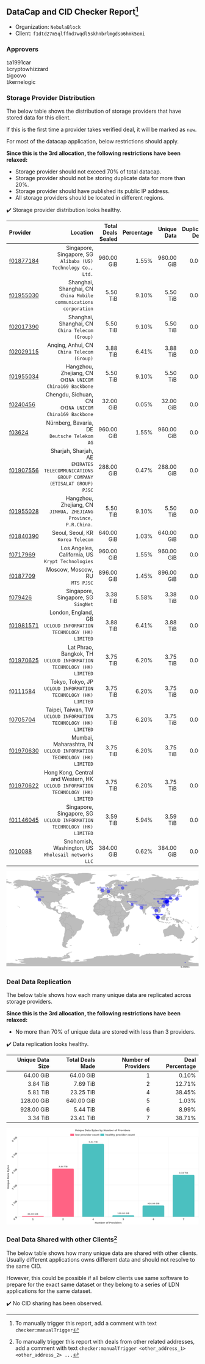 ## DataCap and CID Checker Report[^1]
 - Organization: `NebulaBlock`
 - Client: `f1dtd27m5qlffnd7wqdl5skhnbrlmgdso6hmk5emi`
### Approvers
`1`a1991car<br/>`1`cryptowhizzard<br/>`1`igoovo<br/>`1`kernelogic

### Storage Provider Distribution
The below table shows the distribution of storage providers that have stored data for this client.

If this is the first time a provider takes verified deal, it will be marked as `new`.

For most of the datacap application, below restrictions should apply.

**Since this is the 3rd allocation, the following restrictions have been relaxed:**
 - Storage provider should not exceed 70% of total datacap.
 - Storage provider should not be storing duplicate data for more than 20%.
 - Storage provider should have published its public IP address.
 - All storage providers should be located in different regions.

✔️ Storage provider distribution looks healthy.

| Provider                                              |                                                                                   Location | Total Deals Sealed | Percentage | Unique Data | Duplicate Deals |
| :---------------------------------------------------- | -----------------------------------------------------------------------------------------: | -----------------: | ---------: | ----------: | --------------: |
| [f01877184](https://filfox.info/en/address/f01877184) |                           Singapore, Singapore, SG<br/>`Alibaba (US) Technology Co., Ltd.` |         960.00 GiB |      1.55% |  960.00 GiB |           0.00% |
| [f01955030](https://filfox.info/en/address/f01955030) |                       Shanghai, Shanghai, CN<br/>`China Mobile communications corporation` |           5.50 TiB |      9.10% |    5.50 TiB |           0.00% |
| [f02017390](https://filfox.info/en/address/f02017390) |                                         Shanghai, Shanghai, CN<br/>`China Telecom (Group)` |           5.50 TiB |      9.10% |    5.50 TiB |           0.00% |
| [f02029115](https://filfox.info/en/address/f02029115) |                                              Anqing, Anhui, CN<br/>`China Telecom (Group)` |           3.88 TiB |      6.41% |    3.88 TiB |           0.00% |
| [f01955034](https://filfox.info/en/address/f01955034) |                                Hangzhou, Zhejiang, CN<br/>`CHINA UNICOM China169 Backbone` |           5.50 TiB |      9.10% |    5.50 TiB |           0.00% |
| [f0240456](https://filfox.info/en/address/f0240456)   |                                  Chengdu, Sichuan, CN<br/>`CHINA UNICOM China169 Backbone` |          32.00 GiB |      0.05% |   32.00 GiB |           0.00% |
| [f03624](https://filfox.info/en/address/f03624)       |                                            Nürnberg, Bavaria, DE<br/>`Deutsche Telekom AG` |         960.00 GiB |      1.55% |  960.00 GiB |           0.00% |
| [f01907556](https://filfox.info/en/address/f01907556) | Sharjah, Sharjah, AE<br/>`EMIRATES TELECOMMUNICATIONS GROUP COMPANY (ETISALAT GROUP) PJSC` |         288.00 GiB |      0.47% |  288.00 GiB |           0.00% |
| [f01955028](https://filfox.info/en/address/f01955028) |                         Hangzhou, Zhejiang, CN<br/>`JINHUA, ZHEJIANG Province, P.R.China.` |           5.50 TiB |      9.10% |    5.50 TiB |           0.00% |
| [f01840390](https://filfox.info/en/address/f01840390) |                                                       Seoul, Seoul, KR<br/>`Korea Telecom` |         640.00 GiB |      1.03% |  640.00 GiB |           0.00% |
| [f0717969](https://filfox.info/en/address/f0717969)   |                                       Los Angeles, California, US<br/>`Krypt Technologies` |         960.00 GiB |      1.55% |  960.00 GiB |           0.00% |
| [f0187709](https://filfox.info/en/address/f0187709)   |                                                          Moscow, Moscow, RU<br/>`MTS PJSC` |         896.00 GiB |      1.45% |  896.00 GiB |           0.00% |
| [f079426](https://filfox.info/en/address/f079426)     |                                                     Singapore, Singapore, SG<br/>`SingNet` |           3.38 TiB |      5.58% |    3.38 TiB |           0.00% |
| [f01981571](https://filfox.info/en/address/f01981571) |                       London, England, GB<br/>`UCLOUD INFORMATION TECHNOLOGY (HK) LIMITED` |           3.88 TiB |      6.41% |    3.88 TiB |           0.00% |
| [f01970625](https://filfox.info/en/address/f01970625) |                    Lat Phrao, Bangkok, TH<br/>`UCLOUD INFORMATION TECHNOLOGY (HK) LIMITED` |           3.75 TiB |      6.20% |    3.75 TiB |           0.00% |
| [f0111584](https://filfox.info/en/address/f0111584)   |                          Tokyo, Tokyo, JP<br/>`UCLOUD INFORMATION TECHNOLOGY (HK) LIMITED` |           3.75 TiB |      6.20% |    3.75 TiB |           0.00% |
| [f0705704](https://filfox.info/en/address/f0705704)   |                        Taipei, Taiwan, TW<br/>`UCLOUD INFORMATION TECHNOLOGY (HK) LIMITED` |           3.75 TiB |      6.20% |    3.75 TiB |           0.00% |
| [f01970630](https://filfox.info/en/address/f01970630) |                   Mumbai, Maharashtra, IN<br/>`UCLOUD INFORMATION TECHNOLOGY (HK) LIMITED` |           3.75 TiB |      6.20% |    3.75 TiB |           0.00% |
| [f01970622](https://filfox.info/en/address/f01970622) |        Hong Kong, Central and Western, HK<br/>`UCLOUD INFORMATION TECHNOLOGY (HK) LIMITED` |           3.75 TiB |      6.20% |    3.75 TiB |           0.00% |
| [f01146045](https://filfox.info/en/address/f01146045) |                  Singapore, Singapore, SG<br/>`UCLOUD INFORMATION TECHNOLOGY (HK) LIMITED` |           3.59 TiB |      5.94% |    3.59 TiB |           0.00% |
| [f010088](https://filfox.info/en/address/f010088)     |                                     Snohomish, Washington, US<br/>`Wholesail networks LLC` |         384.00 GiB |      0.62% |  384.00 GiB |           0.00% |

<img src="https://raw.githubusercontent.com/data-preservation-programs/filplus-checker-assets/main/filecoin-project/filecoin-plus-large-datasets/issues/1537/1696297455157.png"/>

### Deal Data Replication
The below table shows how each many unique data are replicated across storage providers.


**Since this is the 3rd allocation, the following restrictions have been relaxed:**
- No more than 70% of unique data are stored with less than 3 providers.

✔️ Data replication looks healthy.

| Unique Data Size | Total Deals Made | Number of Providers | Deal Percentage |
| ---------------: | ---------------: | ------------------: | --------------: |
|        64.00 GiB |        64.00 GiB |                   1 |           0.10% |
|         3.84 TiB |         7.69 TiB |                   2 |          12.71% |
|         5.81 TiB |        23.25 TiB |                   4 |          38.45% |
|       128.00 GiB |       640.00 GiB |                   5 |           1.03% |
|       928.00 GiB |         5.44 TiB |                   6 |           8.99% |
|         3.34 TiB |        23.41 TiB |                   7 |          38.71% |

<img src="https://raw.githubusercontent.com/data-preservation-programs/filplus-checker-assets/main/filecoin-project/filecoin-plus-large-datasets/issues/1537/1696297455996.png"/>

### Deal Data Shared with other Clients[^3]
The below table shows how many unique data are shared with other clients.
Usually different applications owns different data and should not resolve to the same CID.

However, this could be possible if all below clients use same software to prepare for the exact same dataset or they belong to a series of LDN applications for the same dataset.

✔️ No CID sharing has been observed.

[^1]: To manually trigger this report, add a comment with text `checker:manualTrigger`

[^2]: Deals from those addresses are combined into this report as they are specified with `checker:manualTrigger`

[^3]: To manually trigger this report with deals from other related addresses, add a comment with text `checker:manualTrigger <other_address_1> <other_address_2> ...`

